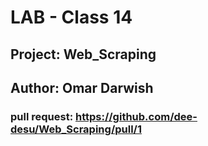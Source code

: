 # LAB - Class 14

## Project: Web_Scraping

## Author: Omar Darwish

### pull request: https://github.com/dee-desu/Web_Scraping/pull/1

